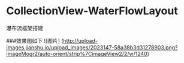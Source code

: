 # CollectionView-WaterFlowLayout
瀑布流框架搭建

###效果图如下
![图片] (http://upload-images.jianshu.io/upload_images/2023147-58a38b3d31278903.png?imageMogr2/auto-orient/strip%7CimageView2/2/w/1240)
